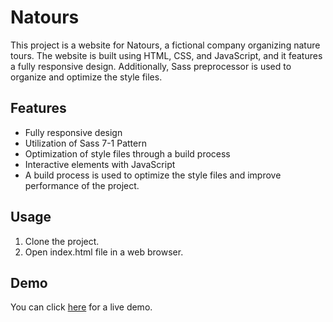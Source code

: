 # Natours

This project is a website for Natours, a fictional company organizing nature tours. The website is built using HTML, CSS, and JavaScript, and it features a fully responsive design. Additionally, Sass preprocessor is used to organize and optimize the style files.

## Features
* Fully responsive design
* Utilization of Sass 7-1 Pattern
* Optimization of style files through a build process
* Interactive elements with JavaScript
* A build process is used to optimize the style files and improve performance of the project. 

## Usage

1. Clone the project.
2. Open index.html file in a web browser.


## Demo

You can click [here](https://natours-sezer.netlify.app/) for a live demo.
